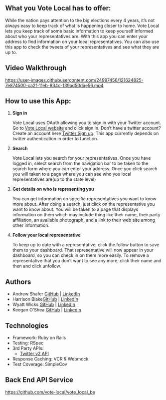 ## What you Vote Local has to offer:
While the nation pays attention to the big elections every 4 years, it’s not always easy to keep track of what is happening closer to home. Vote Local lets you keep track of some basic information to keep yourself informed about who your representatives are. With this app you can enter your address to find information on your local representatives. You can also use this app to check the tweets of your representatives and see what they are up to.

## Video Walkthrough
https://user-images.githubusercontent.com/24997456/121624825-7e874500-ca2f-11eb-834c-139ad50dae56.mp4

## How to use this App:

1. **Sign in**

   Vote Local uses OAuth allowing you to sign in with your Twitter account. Go to [Vote Local website](https://vote-local-fe.herokuapp.com) and click sign in.
   Don’t have a twitter account? Create an account here [Twitter Sign up](https://twitter.com/i/flow/signup). This app currently depends on twitter authentication in order to function.
   
2. **Search**

   Vote Local lets you search for your representatives. Once you have logged in, select search from the navigation bar to be taken to the search form where you can enter your address. Once you click search you will taken to a page where you can see who you local representatives are(up to the state level)
   
3. **Get details on who is representing you**

   You can get information on specific representatives you want to know more about. After doing a search, just click on the representative you want to know about. You will be taken to a page that displays information on them which may include thing like their name, their party affiliation, an available photograph, and a link to their web site among other information.
  
4. **Follow your local representative**

   To keep up to date with a representative, click the follow button to save them to your dashboard. That representative will now appear in your dashboard, so you can check in on them more easily. To remove a representative that you don’t want to see any more, click their name and then and click unfollow.

## Authors  
* Andrew Shafer [GitHub](https://github.com/Aphilosopher30) | [LinkedIn](https://www.linkedin.com/in/andrew-shafer-0631ab20a/)
* Harrison Blake[GitHub](https://github.com/harrison-blake) | [LinkedIn](https://www.linkedin.com/in/harrison-blake-802094200/)
* Wyatt Wicks [GitHub](https://github.com/Wyattwicks) | [LinkedIn](https://www.linkedin.com/in/wyattwicks/)
* Keegan O'Shea [GitHub](https://github.com/koshea9) | [LinkedIn](https://www.linkedin.com/in/keegan-oshea/)

## Technologies
- Framework: Ruby on Rails
- Testing: RSpec
- 3rd Party APIs:
  - [Twitter v2 API](https://developer.twitter.com/en/products/twitter-api)
- Response Caching: VCR & Webmock
- Test Coverage: SimpleCov

## Back End API Service
https://github.com/vote-local/vote_local_be
